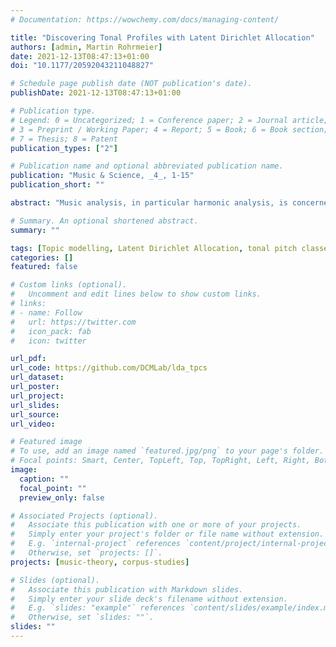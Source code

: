 ```yaml
---
# Documentation: https://wowchemy.com/docs/managing-content/

title: "Discovering Tonal Profiles with Latent Dirichlet Allocation"
authors: [admin, Martin Rohrmeier]
date: 2021-12-13T08:47:13+01:00
doi: "10.1177/20592043211048827"

# Schedule page publish date (NOT publication's date).
publishDate: 2021-12-13T08:47:13+01:00

# Publication type.
# Legend: 0 = Uncategorized; 1 = Conference paper; 2 = Journal article;
# 3 = Preprint / Working Paper; 4 = Report; 5 = Book; 6 = Book section;
# 7 = Thesis; 8 = Patent
publication_types: ["2"]

# Publication name and optional abbreviated publication name.
publication: "Music & Science, _4_, 1-15"
publication_short: ""

abstract: "Music analysis, in particular harmonic analysis, is concerned with the way pitches are organized in pieces of music, and a range of empirical applications have been developed, for example, for chord recognition or key finding. Naturally, these approaches rely on some operationalization of the concepts they aim to investigate. In this study, we take a complementary approach and discover latent tonal structures in an unsupervised manner. We use the topic model Latent Dirichlet Allocation and apply it to a large historical corpus of musical pieces from the Western classical tradition. This method conceives topics as distributions of pitch classes without assuming a priori that they correspond to either chords, keys, or other harmonic phenomena. To illustrate the generative process assumed by the model, we create an artificial corpus with arbitrary parameter settings and compare the sampled pieces to real compositions. The results we obtain by applying the topic model to the musical corpus show that the inferred topics have music-theoretically meaningful interpretations. In particular, topics cover contiguous segments on the line of fifths and mostly correspond to diatonic sets. Moreover, tracing the prominence of topics over the course of music history over ∼600 years reflects changes in the ways pitch classes are employed in musical compositions and reveals particularly strong changes at the transition from common-practice to extended tonality in the 19th century."

# Summary. An optional shortened abstract.
summary: ""

tags: [Topic modelling, Latent Dirichlet Allocation, tonal pitch classes, tonality, corpus studies]
categories: []
featured: false  

# Custom links (optional).
#   Uncomment and edit lines below to show custom links.
# links:
# - name: Follow
#   url: https://twitter.com
#   icon_pack: fab
#   icon: twitter

url_pdf:
url_code: https://github.com/DCMLab/lda_tpcs
url_dataset:
url_poster:
url_project:
url_slides:
url_source:
url_video:

# Featured image
# To use, add an image named `featured.jpg/png` to your page's folder. 
# Focal points: Smart, Center, TopLeft, Top, TopRight, Left, Right, BottomLeft, Bottom, BottomRight.
image:
  caption: ""
  focal_point: ""
  preview_only: false

# Associated Projects (optional).
#   Associate this publication with one or more of your projects.
#   Simply enter your project's folder or file name without extension.
#   E.g. `internal-project` references `content/project/internal-project/index.md`.
#   Otherwise, set `projects: []`.
projects: [music-theory, corpus-studies]

# Slides (optional).
#   Associate this publication with Markdown slides.
#   Simply enter your slide deck's filename without extension.
#   E.g. `slides: "example"` references `content/slides/example/index.md`.
#   Otherwise, set `slides: ""`.
slides: ""
---
```

